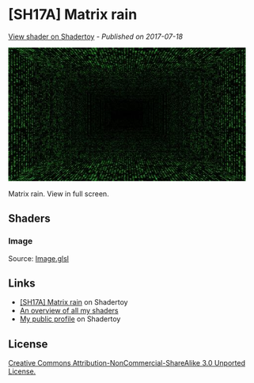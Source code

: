 ﻿# [SH17A] Matrix rain
[View shader on Shadertoy](https://www.shadertoy.com/view/ldjBW1) - _Published on 2017-07-18_ 

![thumbnail](./thumbnail.jpg)

Matrix rain. View in full screen.
## Shaders

### Image

Source: [Image.glsl](./Image.glsl)

## Links
* [[SH17A] Matrix rain](https://www.shadertoy.com/view/ldjBW1) on Shadertoy
* [An overview of all my shaders](https://reindernijhoff.net/shadertoy/)
* [My public profile](https://www.shadertoy.com/user/reinder) on Shadertoy

## License

[Creative Commons Attribution-NonCommercial-ShareAlike 3.0 Unported License.](https://creativecommons.org/licenses/by-nc-sa/3.0/)
